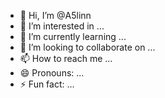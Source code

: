 - 👋 Hi, I’m @A5linn
- 👀 I’m interested in ...
- 🌱 I’m currently learning ...
- 💞️ I’m looking to collaborate on ...
- 📫 How to reach me ...
- 😄 Pronouns: ...
- ⚡ Fun fact: ...

<!---
A5linn/A5linn is a ✨ special ✨ repository because its `README.md` (this file) appears on your GitHub profile.
You can click the Preview link to take a look at your changes.
--->
